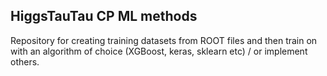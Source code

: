 ## HiggsTauTau CP ML methods
Repository for creating training datasets from ROOT files 
and then train on with an algorithm of choice (XGBoost, keras, sklearn etc) / or implement others.
